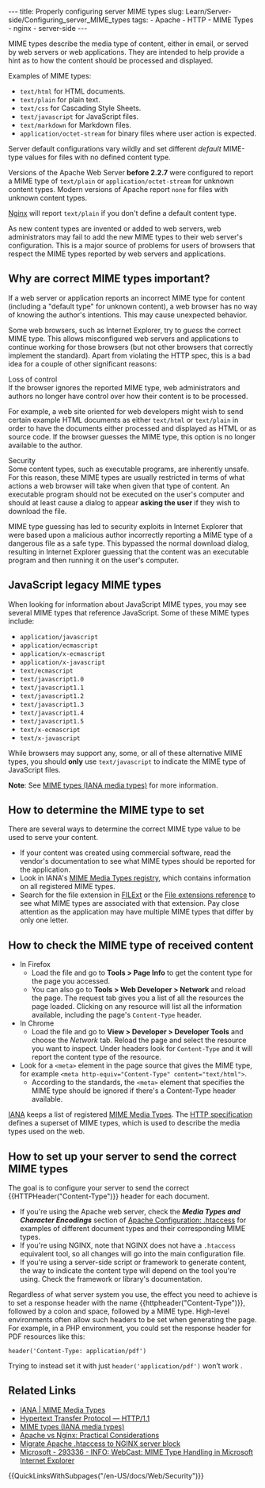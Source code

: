 --- title: Properly configuring server MIME types slug: Learn/Server-side/Configuring\_server\_MIME\_types tags: - Apache - HTTP - MIME Types - nginx - server-side ---

MIME types describe the media type of content, either in email, or served by web servers or web applications. They are intended to help provide a hint as to how the content should be processed and displayed.

Examples of MIME types:

-   `text/html` for HTML documents.
-   `text/plain` for plain text.
-   `text/css` for Cascading Style Sheets.
-   `text/javascript` for JavaScript files.
-   `text/markdown` for Markdown files.
-   `application/octet-stream` for binary files where user action is expected.

Server default configurations vary wildly and set different *default* MIME-type values for files with no defined content type.

Versions of the Apache Web Server **before 2.2.7** were configured to report a MIME type of `text/plain` or `application/octet-stream` for unknown content types. Modern versions of Apache report `none` for files with unknown content types.

[Nginx](https://nginx.org/) will report `text/plain` if you don't define a default content type.

As new content types are invented or added to web servers, web administrators may fail to add the new MIME types to their web server's configuration. This is a major source of problems for users of browsers that respect the MIME types reported by web servers and applications.

Why are correct MIME types important?
-------------------------------------

If a web server or application reports an incorrect MIME type for content (including a "default type" for unknown content), a web browser has no way of knowing the author's intentions. This may cause unexpected behavior.

Some web browsers, such as Internet Explorer, try to *guess* the correct MIME type. This allows misconfigured web servers and applications to continue working for those browsers (but not other browsers that correctly implement the standard). Apart from violating the HTTP spec, this is a bad idea for a couple of other significant reasons:

Loss of control  
If the browser ignores the reported MIME type, web administrators and authors no longer have control over how their content is to be processed.

For example, a web site oriented for web developers might wish to send certain example HTML documents as either `text/html` or `text/plain` in order to have the documents either processed and displayed as HTML or as source code. If the browser guesses the MIME type, this option is no longer available to the author.

Security  
Some content types, such as executable programs, are inherently unsafe. For this reason, these MIME types are usually restricted in terms of what actions a web browser will take when given that type of content. An executable program should not be executed on the user's computer and should at least cause a dialog to appear **asking the user** if they wish to download the file.

MIME type guessing has led to security exploits in Internet Explorer that were based upon a malicious author incorrectly reporting a MIME type of a dangerous file as a safe type. This bypassed the normal download dialog, resulting in Internet Explorer guessing that the content was an executable program and then running it on the user's computer.

JavaScript legacy MIME types
----------------------------

When looking for information about JavaScript MIME types, you may see several MIME types that reference JavaScript. Some of these MIME types include:

-   `application/javascript`
-   `application/ecmascript`
-   `application/x-ecmascript`
-   `application/x-javascript`
-   `text/ecmascript`
-   `text/javascript1.0`
-   `text/javascript1.1`
-   `text/javascript1.2`
-   `text/javascript1.3`
-   `text/javascript1.4`
-   `text/javascript1.5`
-   `text/x-ecmascript`
-   `text/x-javascript`

While browsers may support any, some, or all of these alternative MIME types, you should **only** use `text/javascript` to indicate the MIME type of JavaScript files.

**Note**: See [MIME types (IANA media types)](/en-US/docs/Web/HTTP/Basics_of_HTTP/MIME_types) for more information.

How to determine the MIME type to set
-------------------------------------

There are several ways to determine the correct MIME type value to be used to serve your content.

-   If your content was created using commercial software, read the vendor's documentation to see what MIME types should be reported for the application.
-   Look in IANA's [MIME Media Types registry](https://www.iana.org/assignments/media-types/index.html), which contains information on all registered MIME types.
-   Search for the file extension in [FILExt](https://filext.com/) or the [File extensions reference](https://www.file-extensions.org/) to see what MIME types are associated with that extension. Pay close attention as the application may have multiple MIME types that differ by only one letter.

How to check the MIME type of received content
----------------------------------------------

-   In Firefox
    -   Load the file and go to **Tools &gt; Page Info** to get the content type for the page you accessed.
    -   You can also go to **Tools &gt; Web Developer &gt; Network** and reload the page. The request tab gives you a list of all the resources the page loaded. Clicking on any resource will list all the information available, including the page's `Content-Type` header.
-   In Chrome
    -   Load the file and go to **View &gt; Developer &gt; Developer Tools** and choose the *Network* tab. Reload the page and select the resource you want to inspect. Under headers look for `Content-Type` and it will report the content type of the resource.
-   Look for a `<meta>` element in the page source that gives the MIME type, for example `<meta http-equiv="Content-Type" content="text/html">`.
    -   According to the standards, the `<meta>` element that specifies the MIME type should be ignored if there's a Content-Type header available.

[IANA](https://www.iana.org/) keeps a list of registered [MIME Media Types](https://www.iana.org/assignments/media-types/index.html). The [HTTP specification](https://www.w3.org/Protocols/HTTP/1.1/spec.html) defines a superset of MIME types, which is used to describe the media types used on the web.

How to set up your server to send the correct MIME types
--------------------------------------------------------

The goal is to configure your server to send the correct {{HTTPHeader("Content-Type")}} header for each document.

-   If you're using the Apache web server, check the ***Media Types and Character Encodings*** section of [Apache Configuration: .htaccess](/en-US/docs/Learn/Server-side/Apache_Configuration_htaccess) for examples of different document types and their corresponding MIME types.
-   If you're using NGINX, note that NGINX does not have a `.htaccess` equivalent tool, so all changes will go into the main configuration file.
-   If you're using a server-side script or framework to generate content, the way to indicate the content type will depend on the tool you're using. Check the framework or library's documentation.

Regardless of what server system you use, the effect you need to achieve is to set a response header with the name {{httpheader("Content-Type")}}, followed by a colon and space, followed by a MIME type. High-level environments often allow such headers to be set when generating the page. For example, in a PHP environment, you could set the response header for PDF resources like this:

    header('Content-Type: application/pdf')

Trying to instead set it with just `header('application/pdf')` won’t work .

Related Links
-------------

-   [IANA | MIME Media Types](https://www.iana.org/assignments/media-types/index.html)
-   [Hypertext Transfer Protocol — HTTP/1.1](https://www.w3.org/Protocols/HTTP/1.1/spec.html)
-   [MIME types (IANA media types)](/en-US/docs/Web/HTTP/Basics_of_HTTP/MIME_types)
-   [Apache vs Nginx: Practical Considerations](https://www.digitalocean.com/community/tutorials/apache-vs-nginx-practical-considerations)
-   [Migrate Apache .htaccess to NGINX server block](https://barryvanveen.nl/blog/56-migrate-apache-htaccess-to-nginx-server-block)
-   [Microsoft - 293336 - INFO: WebCast: MIME Type Handling in Microsoft Internet Explorer](https://support.microsoft.com/default.aspx?sd=msdn&scid=kb;en-us;293336)

{{QuickLinksWithSubpages("/en-US/docs/Web/Security")}}
